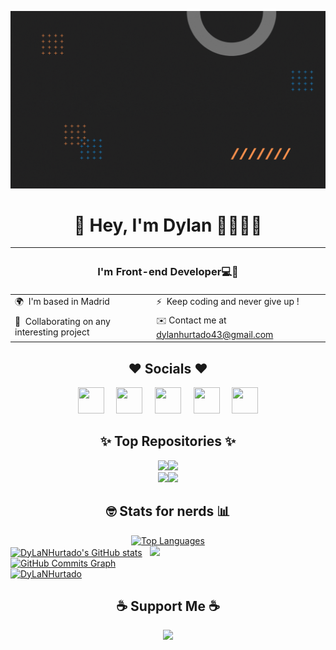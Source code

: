 <!-- Banner -->
<p align="center">
<img src="https://raw.githubusercontent.com/DyLaNHurtado/DyLaNHurtado/master/images/DyLaNHurtado.gif" alt="DyLaNHurtado"/>
</p>


<h1 align="center"> 👋 Hey, I'm Dylan 👨🏻‍💻👻 </h1>

<div align="center">  
  <table border="0">
    <thead>
        <tr>
            <th colspan="4"><h3>I'm Front-end Developer💻📱</h3></th>
        </tr>
    </thead>
    <tbody>
        <tr>
            <td>🌍  I'm based in Madrid</td>
            <td>⚡  Keep coding and never give up !</td>
        </tr>
       <tr>
            <td>🤝  Collaborating on any interesting project</td>
            <td>✉️ Contact me at  <a href="mailto:dylanhurtado43@gmail.com" target="_blank" rel="noreferrer">dylanhurtado43@gmail.com</a></td>
        </tr>
    </tbody>
</table>
</div>  

<h2 align="center"> ❤️ Socials ❤️ </h2>

<p align="center">
  <a href="https://www.github.com/DyLaNHurtado" target="_blank" rel="noreferrer"><img src="https://raw.githubusercontent.com/danielcranney/readme-generator/main/public/icons/socials/github-dark.svg" width="42" height="42" /></a>
  &nbsp; &nbsp;
  <a href="https://www.linkedin.com/in/dylan-hurtado/" target="_blank" rel="noreferrer"><img src="https://raw.githubusercontent.com/danielcranney/readme-generator/main/public/icons/socials/linkedin.svg" width="42" height="42" /></a>
   &nbsp; &nbsp;
  <a href="https://www.stackoverflow.com/users/19225656/dylanhurtado" target="_blank" rel="noreferrer"><img src="https://raw.githubusercontent.com/danielcranney/readme-generator/main/public/icons/socials/stackoverflow.svg" width="42" height="42" /></a>
   &nbsp; &nbsp;
  <a href="https://www.twitter.com/DyLaNHurtado_" target="_blank" rel="noreferrer"><img src="https://raw.githubusercontent.com/danielcranney/readme-generator/main/public/icons/socials/twitter.svg" width="42" height="42" /></a>
  &nbsp; &nbsp;
  <a href="https://www.codepen.io/dylanhurtado" target="_blank" rel="noreferrer"><img src="https://raw.githubusercontent.com/danielcranney/readme-generator/main/public/icons/socials/codepen-dark.svg" width="42" height="42" /></a></p>
  

<h2 align="center"> ✨ Top Repositories ✨ </h2>

<div width="100%" align="center"><a href="https://github.com/DyLaNHurtado/cosmos-chat" ><img width="45%" src="https://github-readme-stats.vercel.app/api/pin/?username=DyLaNHurtado&repo=cosmos-chat&title_color=14b8a6&text_color=ffffff&icon_color=facc15&bg_color=181824&hide_border=true&locale=en" /></a><a href="https://github.com/DyLaNHurtado/my-birthday-reminder" align="right"><img width="45%" src="https://github-readme-stats.vercel.app/api/pin/?username=DyLaNHurtado&repo=my-birthday-reminder&title_color=14b8a6&text_color=ffffff&icon_color=facc15&bg_color=181824&hide_border=true&locale=en" /></a></div>

<div width="100%" align="center"><a href="https://github.com/DyLaNHurtado/DI-DesktopAppPrototype" ><img width="45%" src="https://github-readme-stats.vercel.app/api/pin/?username=DyLaNHurtado&repo=DI-DesktopAppPrototype&title_color=14b8a6&text_color=ffffff&icon_color=facc15&bg_color=181824&hide_border=true&locale=en" /></a><a href="https://github.com/DyLaNHurtado/ProyectoFinalFRONTDESKTOP"><img width="45%" src="https://github-readme-stats.vercel.app/api/pin/?username=DyLaNHurtado&repo=ProyectoFinalFRONTDESKTOP&title_color=14b8a6&text_color=ffffff&icon_color=facc15&bg_color=181824&hide_border=true&locale=en" /></a></div>

<h2 align="center"> 🤓 Stats for nerds 📊 </h2>

<div align="center">
<a href="https://github.com/DyLaNHurtado"><img src="https://github-readme-stats.vercel.app/api/top-langs/?username=DyLaNHurtado&langs_count=10&title_color=14b8a6&text_color=ffffff&icon_color=facc15&bg_color=181824&hide_border=true&locale=en&custom_title=Top%20%Languages&layout=compact" alt="Top Languages" width="50%" /></a></div>
<div>
<a href="http://www.github.com/DyLaNHurtado"><img src="https://github-readme-stats.vercel.app/api?username=DyLaNHurtado&show_icons=true&hide=&count_private=true&title_color=14b8a6&text_color=ffffff&icon_color=facc15&bg_color=181824&hide_border=true&show_icons=true" alt="DyLaNHurtado's GitHub stats" width="45%" /></a>&nbsp; &nbsp;<a href="http://www.github.com/DyLaNHurtado"><img src="https://github-readme-streak-stats.herokuapp.com/?user=DyLaNHurtado&stroke=ffffff&background=181824&ring=14b8a6&fire=14b8a6&currStreakNum=ffffff&currStreakLabel=14b8a6&sideNums=ffffff&sideLabels=ffffff&dates=ffffff&hide_border=true" width="45%" /></a>
</div>
<div>
<a href="http://www.github.com/DyLaNHurtado"><img src="https://activity-graph.herokuapp.com/graph?username=DyLaNHurtado&bg_color=181824&color=ffffff&line=facc15&point=ffffff&area_color=181824&area=true&hide_border=true&custom_title=GitHub%20Commits%20Graph" width="100%" alt="GitHub Commits Graph" /></a>
</div>
<div>
<a href="https://github.com/ryo-ma/github-profile-trophy"><img src="https://github-profile-trophy.vercel.app/?username=DyLaNHurtado&theme=juicyfresh&column=-1&no-frame=true&no-bg=true" alt="DyLaNHurtado" width="100%"/></a>
</div>

<h2 align="center">☕ Support Me ☕ </h2>
<p align="center">
<a href="https://www.buymeacoffee.com/DyLaNHurtado" ><img src="https://cdn.buymeacoffee.com/buttons/v2/default-yellow.png" width="200" /></a>
</p>




<!--
**DyLaNHurtado/DyLaNHurtado** is a ✨ _special_ ✨ repository because its `README.md` (this file) appears on your GitHub profile.

Here are some ideas to get you started:

- 🔭 I’m currently working on ...
- 🌱 I’m currently learning ...
- 👯 I’m looking to collaborate on ...
- 🤔 I’m looking for help with ...
- 💬 Ask me about ...
- 📫 How to reach me: ...
- 😄 Pronouns: ...
- ⚡ Fun fact: ...
-->
